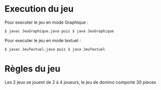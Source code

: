 # Execution du jeu

Pour executer le jeu en mode Graphique :

```bash
$ javac JeuGraphique.java puis $ java JeuGraphique
```

Pour executer le jeu en mode textuel :

```bash
$ javac JeuTextuel.java puis $ java JeuTextuel
```

# Règles du jeu

Les 2 jeux se jouent de 2 à 4 joueurs, le jeu de domino comporte 30 pieces
